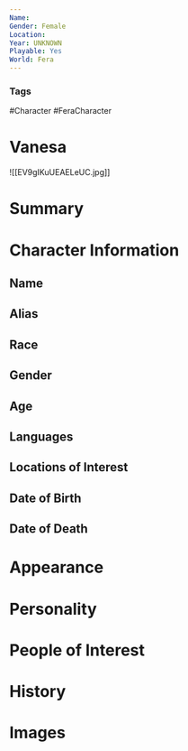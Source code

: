 ```yaml
---
Name: 
Gender: Female
Location: 
Year: UNKNOWN
Playable: Yes
World: Fera
---
```


### Tags
#Character #FeraCharacter 

# Vanesa
![[EV9gIKuUEAELeUC.jpg]]

# Summary


# Character Information

## Name

## Alias

## Race

## Gender

## Age

## Languages

## Locations of Interest

## Date of Birth

## Date of Death

# Appearance

# Personality

# People of Interest

# History

# Images
